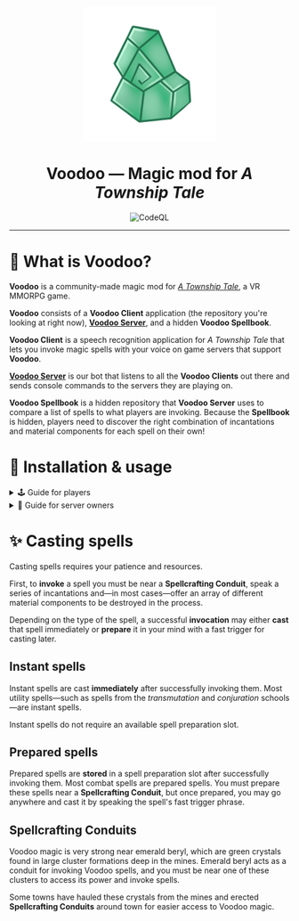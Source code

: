 <p align="center">
  <img width="240" src="./src/ui/images/Voodoo.png" alt="Voodoo Logo" />
</p>

<h1 align="center">Voodoo — Magic mod for <i>A Township Tale</i></h3></h1>

<p align="center">
  <img alt="CodeQL" src="https://github.com/mdingena/att-voodoo/actions/workflows/codeql-analysis.yml/badge.svg" />
</p>

---

# 🔮 What is Voodoo?

**Voodoo** is a community-made magic mod for [_A Township Tale_](https://townshiptale.com/), a VR MMORPG game.

**Voodoo** consists of a **Voodoo Client** application (the repository you're looking at right now), [**Voodoo Server**](https://github.com/mdingena/att-voodoo-server), and a hidden **Voodoo Spellbook**.

**Voodoo Client** is a speech recognition application for _A Township Tale_ that lets you invoke magic spells with your voice on game servers that support **Voodoo**.

[**Voodoo Server**](https://github.com/mdingena/att-voodoo-server) is our bot that listens to all the **Voodoo Clients** out there and sends console commands to the servers they are playing on.

**Voodoo Spellbook** is a hidden repository that **Voodoo Server** uses to compare a list of spells to what players are invoking. Because the **Spellbook** is hidden, players need to discover the right combination of incantations and material components for each spell on their own!

# 🚀 Installation & usage

<details>
<summary>🕹️ Guide for players</summary>

🚧 Installation details unknown yet. Stay tuned for future updates.

See [Casting spells](#-casting-spells) for details on how to use Voodoo magic.

</details>

<details>
<summary>🧰 Guide for server owners</summary>

Adding Voodoo to your server is really easy!

1. Open your Alta Launcher.
1. Open your server group panel in the right sidebar.
1. At the bottom of the sidebar, invite **`Voodoo Mod`** to join your server group.
1. **Voodoo Mod** will accept your invite immediately. Click your server group icon again to refresh your members list.
1. Find **Voodoo Mod** in your members list and click the <kbd>Make Moderator</kbd> button.
1. (optional) Place a **Spellcrafting Conduit** (`Green_Crystal_cluster_03` prefab) somewhere in town. You may skip this step, forcing players to invoke their spells in the crystal layers of the mines. Make sure players are able to stand within 4 meters of the conduit.

Our bot will connect to your server automatically and your players will now be able to use Voodoo on your server.

### Who is **Voodoo Mod**?

**Voodoo Mod** is our bot account, and will show up in your server group members list with a `BOT` label. It's an account that allows **Voodoo Mod** to connect to servers as a player with a moderator role, which is required to let bots send console commands.

### Why does **Voodoo Mod** need moderator privileges?

**Voodoo Mod** needs to have the correct privileges to enable sending console commands to your server. By default, server groups have a Moderator role that has console privileges. If **Voodoo Mod** cannot send console commands, players will not be able to use Voodoo magic.

### What sort of console commands does **Voodoo Mod** send to my server?

Players will not be able to dictate which console commands are sent to your server. Players using Voodoo can only send predefined requests to our bot, which translates the request to the actual console commands. These commands are used to **spawn** and **destroy** items on your server, but only items stored in the player's inventory are destroyed. This happens when players cast a spell that requires material components to be stored in their belt slots.

Generally speaking, players will not be able to create a high volume of items out of thin air. Voodoo spells require material components, so to create new items, other items must be consumed first. This greatly reduces the rate at which players can potentially spam your server with items.

| ℹ️  | Please [create a new issue](https://github.com/mdingena/att-voodoo/issues/new) if you're having problems with players abusing the system. |
| --- | ----------------------------------------------------------------------------------------------------------------------------------------- |

</details>

# ✨ Casting spells

Casting spells requires your patience and resources.

First, to **invoke** a spell you must be near a **Spellcrafting Conduit**, speak a series of incantations and—in most cases—offer an array of different material components to be destroyed in the process.

Depending on the type of the spell, a successful **invocation** may either **cast** that spell immediately or **prepare** it in your mind with a fast trigger for casting later.

## Instant spells

Instant spells are cast **immediately** after successfully invoking them. Most utility spells—such as spells from the _transmutation_ and _conjuration_ schools—are instant spells.

Instant spells do not require an available spell preparation slot.

## Prepared spells

Prepared spells are **stored** in a spell preparation slot after successfully invoking them. Most combat spells are prepared spells. You must prepare these spells near a **Spellcrafting Conduit**, but once prepared, you may go anywhere and cast it by speaking the spell's fast trigger phrase.

## Spellcrafting Conduits

Voodoo magic is very strong near emerald beryl, which are green crystals found in large cluster formations deep in the mines. Emerald beryl acts as a conduit for invoking Voodoo spells, and you must be near one of these clusters to access its power and invoke spells.

Some towns have hauled these crystals from the mines and erected **Spellcrafting Conduits** around town for easier access to Voodoo magic.
